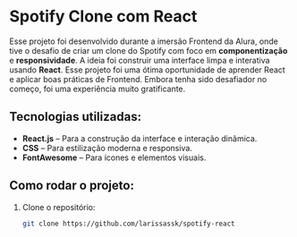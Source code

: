# **Spotify Clone com React**

Esse projeto foi desenvolvido durante a imersão Frontend da Alura, onde tive o desafio de criar um clone do Spotify com foco em **componentização** e **responsividade**. A ideia foi construir uma interface limpa e interativa usando **React**. Esse projeto foi uma ótima oportunidade de aprender React e aplicar boas práticas de Frontend. Embora tenha sido desafiador no começo, foi uma experiência muito gratificante.

## **Tecnologias utilizadas:**
- **React.js** – Para a construção da interface e interação dinâmica.
- **CSS** – Para estilização moderna e responsiva.
- **FontAwesome** – Para ícones e elementos visuais.

## **Como rodar o projeto:**

1. Clone o repositório:
   ```bash
   git clone https://github.com/larissassk/spotify-react
